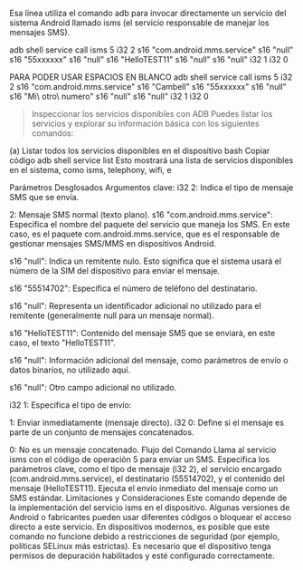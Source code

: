 Esa línea utiliza el comando adb para invocar directamente un servicio del sistema Android llamado isms (el servicio responsable de manejar los mensajes SMS).

adb shell service call isms 5 i32 2 s16 "com.android.mms.service" s16 "null" s16 "55xxxxxx" s16 "null" s16 "HelloTEST11" s16 "null" s16 "null" i32 1 i32 0

PARA PODER USAR ESPACIOS EN BLANCO
adb shell service call isms 5 i32 2 s16 "com.android.mms.service" s16 "Cambell" s16 "55xxxxxx" s16 "null" s16 "Mi\ otro\ numero" s16 "null" s16 "null" i32 1 i32 0

> Inspeccionar los servicios disponibles con ADB
Puedes listar los servicios y explorar su información básica con los siguientes comandos:

(a) Listar todos los servicios disponibles en el dispositivo
bash
Copiar código
adb shell service list
Esto mostrará una lista de servicios disponibles en el sistema, como isms, telephony, wifi, e

Parámetros Desglosados
Argumentos clave:
i32 2: Indica el tipo de mensaje SMS que se envía.

2: Mensaje SMS normal (texto plano).
s16 "com.android.mms.service": Especifica el nombre del paquete del servicio que maneja los SMS.
En este caso, es el paquete com.android.mms.service, que es el responsable de gestionar mensajes SMS/MMS en dispositivos Android.

s16 "null": Indica un remitente nulo. Esto significa que el sistema usará el número de la SIM del dispositivo para enviar el mensaje.

s16 "55514702": Especifica el número de teléfono del destinatario.

s16 "null": Representa un identificador adicional no utilizado para el remitente (generalmente null para un mensaje normal).

s16 "HelloTEST11": Contenido del mensaje SMS que se enviará, en este caso, el texto "HelloTEST11".

s16 "null": Información adicional del mensaje, como parámetros de envío o datos binarios, no utilizado aquí.

s16 "null": Otro campo adicional no utilizado.

i32 1: Especifica el tipo de envío:

1: Enviar inmediatamente (mensaje directo).
i32 0: Define si el mensaje es parte de un conjunto de mensajes concatenados.

0: No es un mensaje concatenado.
Flujo del Comando
Llama al servicio isms con el código de operación 5 para enviar un SMS.
Especifica los parámetros clave, como el tipo de mensaje (i32 2), el servicio encargado (com.android.mms.service), el destinatario (55514702), y el contenido del mensaje (HelloTEST11).
Ejecuta el envío inmediato del mensaje como un SMS estándar.
Limitaciones y Consideraciones
Este comando depende de la implementación del servicio isms en el dispositivo. Algunas versiones de Android o fabricantes pueden usar diferentes códigos o bloquear el acceso directo a este servicio.
En dispositivos modernos, es posible que este comando no funcione debido a restricciones de seguridad (por ejemplo, políticas SELinux más estrictas).
Es necesario que el dispositivo tenga permisos de depuración habilitados y esté configurado correctamente.
